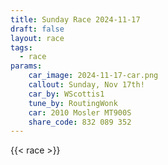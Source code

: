 ```yaml
---
title: Sunday Race 2024-11-17
draft: false
layout: race
tags:
  - race
params:
    car_image: 2024-11-17-car.png
    callout: Sunday, Nov 17th!
    car_by: WScottis1
    tune_by: RoutingWonk
    car: 2010 Mosler MT900S
    share_code: 832 089 352
---
```


{{< race >}}